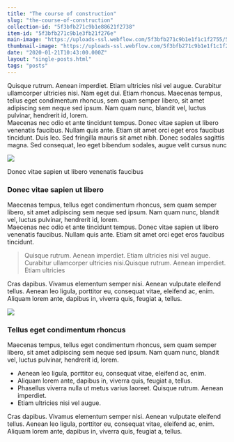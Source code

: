 ```yaml
---
title: "The course of construction"
slug: "the-course-of-construction"
collection-id: "5f3bfb271c9b1e88621f2738"
item-id: "5f3bfb271c9b1e3fb21f276e"
main-image: "https://uploads-ssl.webflow.com/5f3bfb271c9b1e1f1c1f2755/5f3bfb271c9b1e37781f274d_news_3.jpg"
thumbnail-image: "https://uploads-ssl.webflow.com/5f3bfb271c9b1e1f1c1f2755/5f3bfb271c9b1e67681f274e_news_3_preview.jpg"
date: "2020-01-21T10:43:00.000Z"
layout: "single-posts.html"
tags: "posts"
---
```


Quisque rutrum. Aenean imperdiet. Etiam ultricies nisi vel augue. Curabitur ullamcorper ultricies nisi. Nam eget dui. Etiam rhoncus. Maecenas tempus, tellus eget condimentum rhoncus, sem quam semper libero, sit amet adipiscing sem neque sed ipsum. Nam quam nunc, blandit vel, luctus pulvinar, hendrerit id, lorem.  
Maecenas nec odio et ante tincidunt tempus. Donec vitae sapien ut libero venenatis faucibus. Nullam quis ante. Etiam sit amet orci eget eros faucibus tincidunt. Duis leo. Sed fringilla mauris sit amet nibh. Donec sodales sagittis magna. Sed consequat, leo eget bibendum sodales, augue velit cursus nunc

![](https://uploads-ssl.webflow.com/5e26d523496ea0e352177663/5e29bb0b9f25ef7c1454f1d2_post1.jpg)

Donec vitae sapien ut libero venenatis faucibus

### Donec vitae sapien ut libero

Maecenas tempus, tellus eget condimentum rhoncus, sem quam semper libero, sit amet adipiscing sem neque sed ipsum. Nam quam nunc, blandit vel, luctus pulvinar, hendrerit id, lorem.  
Maecenas nec odio et ante tincidunt tempus. Donec vitae sapien ut libero venenatis faucibus. Nullam quis ante. Etiam sit amet orci eget eros faucibus tincidunt.

> Quisque rutrum. Aenean imperdiet. Etiam ultricies nisi vel augue. Curabitur ullamcorper ultricies nisi.Quisque rutrum. Aenean imperdiet. Etiam ultricies

Cras dapibus. Vivamus elementum semper nisi. Aenean vulputate eleifend tellus. Aenean leo ligula, porttitor eu, consequat vitae, eleifend ac, enim. Aliquam lorem ante, dapibus in, viverra quis, feugiat a, tellus.

![](https://uploads-ssl.webflow.com/5e26d523496ea0e352177663/5e29bb5a9111068a520495d7_post2.jpg)

### Tellus eget condimentum rhoncus

Maecenas tempus, tellus eget condimentum rhoncus, sem quam semper libero, sit amet adipiscing sem neque sed ipsum. Nam quam nunc, blandit vel, luctus pulvinar, hendrerit id, lorem.

*   Aenean leo ligula, porttitor eu, consequat vitae, eleifend ac, enim.
*   Aliquam lorem ante, dapibus in, viverra quis, feugiat a, tellus.
*   Phasellus viverra nulla ut metus varius laoreet. Quisque rutrum. Aenean imperdiet.
*   Etiam ultricies nisi vel augue.

Cras dapibus. Vivamus elementum semper nisi. Aenean vulputate eleifend tellus. Aenean leo ligula, porttitor eu, consequat vitae, eleifend ac, enim. Aliquam lorem ante, dapibus in, viverra quis, feugiat a, tellus.
